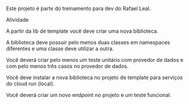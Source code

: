 Este projeto é parte do treinamento para dev do Rafael Leal.

Atividade

A partir da lib de template você deve criar uma nova biblioteca.

A biblioteca deve possuir pelo menos duas classes em namespaces diferentes e uma classe deve utilizar a outra.

Você deverá criar pelo menos um teste unitário com provedor de dados e com pelo menos três casos no provedor de dados.

Você deve instalar a nova biblioteca no projeto de template para serviços do cloud run (local).

Você deverá criar um novo endpoint no projeto e um teste funcional.